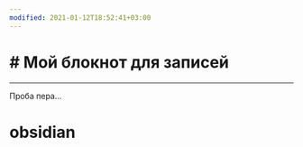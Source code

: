 ```yaml
---
modified: 2021-01-12T18:52:41+03:00
---
```


# # Мой блокнот для записей

____

Проба пера...
# obsidian
